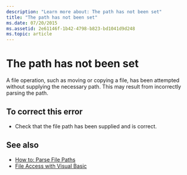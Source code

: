 ```yaml
---
description: "Learn more about: The path has not been set"
title: "The path has not been set"
ms.date: 07/20/2015
ms.assetid: 2e61146f-1b42-4798-b823-bd1041d9d248
ms.topic: article
---
```

# The path has not been set

A file operation, such as moving or copying a file, has been attempted without supplying the necessary path. This may result from incorrectly parsing the path.  
  
## To correct this error  
  
- Check that the file path has been supplied and is correct.  
  
## See also

- [How to: Parse File Paths](../developing-apps/programming/drives-directories-files/how-to-parse-file-paths.md)
- [File Access with Visual Basic](../developing-apps/programming/drives-directories-files/file-access.md)
